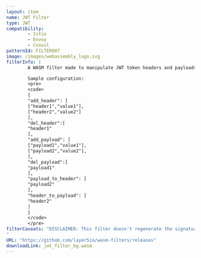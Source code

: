 ```yaml
---
layout: item
name: JWT Filter
type: JWT
compatibility:
        - Istio
        - Envoy
        - Consul
patternId: FILTER007
image: /images/webassembly_logo.svg
filterInfo: |
        A WASM filter made to manipulate JWT token headers and payloads (currently only supports string parameters). Works best with Meshery.

        Sample configuration:
        <pre>
        <code>
        {
        "add_header": [
        ["header1","value1"],
        ["header2","value2"]
        ],
        "del_header":[
        "header1"
        ],
        "add_payload": [
        ["payload1","value1"],
        ["payload2","value2"],
        ],
        "del_payload":[
        "payload1"
        ],
        "payload_to_header": [
        "payload2"
        ],
        "header_to_payload": [
        "header2"
        ]
        }
        </code>
        </pre>
filterCaveats: "DISCLAIMER: This filter doesn't regenerate the signature of the modified JWT, and provides no protections. Proceed with caution.
"
URL: "https://github.com/layer5io/wasm-filters/releases"
downloadLink: jwt_filter_bg.wasm
---
```

